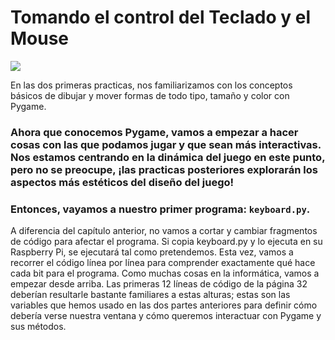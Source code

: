 # Tomando el control del Teclado y el Mouse

![](https://media.giphy.com/media/11y8mcRPyJ4aSk/giphy.gif)

En las dos primeras practicas, nos familiarizamos con los conceptos básicos de dibujar y mover formas de todo tipo, tamaño y color con Pygame. 

### Ahora que conocemos Pygame, vamos a empezar a hacer cosas con las que podamos jugar y que sean más interactivas. Nos estamos centrando en la dinámica del juego en este punto, pero no se preocupe, ¡las practicas posteriores explorarán los aspectos más estéticos del diseño del juego!

### Entonces, vayamos a nuestro primer programa: `keyboard.py`. 

A diferencia del capítulo anterior, no vamos a cortar y cambiar fragmentos de código para afectar el programa. Si copia keyboard.py y lo ejecuta en su Raspberry Pi, se ejecutará tal como pretendemos. Esta vez, vamos a recorrer el código línea por línea para comprender exactamente qué hace cada bit para el programa. Como muchas cosas en la informática, vamos a empezar desde arriba. Las primeras 12 líneas de código de la página 32 deberían resultarle bastante familiares a estas alturas; estas son las variables que hemos usado en las dos partes anteriores para definir cómo debería verse nuestra ventana y cómo queremos interactuar con Pygame y sus métodos.
<!--stackedit_data:
eyJoaXN0b3J5IjpbMTQ0NzM4ODk4XX0=
-->